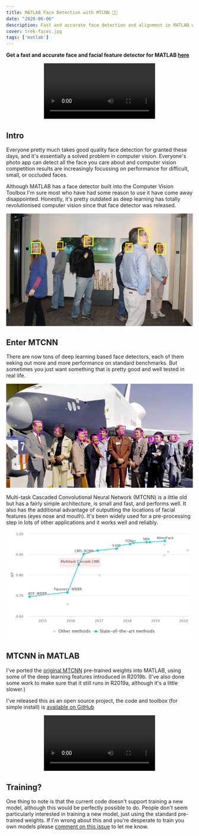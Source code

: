 ```yaml
---
title: MATLAB Face Detection with MTCNN 🔎😄
date: "2020-06-06"
description: Fast and accurate face detection and alignment in MATLAB with neural networks
cover: trek-faces.jpg
tags: ['matlab']
---
```


__Get a fast and accurate face and facial feature detector for MATLAB [here](https://github.com/matlab-deep-learning/mtcnn-face-detection/releases)__

<p align="center">
<video controls src="pretty-good.mp4"></video>
</p>

## Intro

Everyone pretty much takes good quality face detection for granted these days, and it's essentially a solved problem in computer vision. Everyone's photo app can detect all the face you care about and computer vision competition results are increasingly focussing on performance for difficult, small, or occluded faces.

Although MATLAB has a face detector built into the Computer Vision Toolbox I'm sure most who have had some reason to use it have come away disappointed. Honestly, it's pretty outdated as deep learning has totally revolutionised computer vision since that face detector was released.

![MATLAB's face detection in yellow, MTCNN in teal.](compare.jpg)

## Enter MTCNN

There are now tons of deep learning based face detectors, each of them eeking out more and more performance on standard benchmarks. But sometimes you just want something that is pretty good and well tested in real life.

![Image source: NASA](trek-faces.jpg)

Multi-task Cascaded Convolutional Neural Network (MTCNN) is a little old but has a fairly simple architecture, is small and fast, and performs well. It also has the additional advantage of outputting the locations of facial features (eyes nose and mouth). It's been widely used for a pre-processing step in lots of other applications and it works well and reliably.

![Multitask Cascade CNN (MTCNN) was state of the art in 2016 and is still pretty good for most faces.](sota.png)

## MTCNN in MATLAB

I've ported the [original MTCNN](https://kpzhang93.github.io/MTCNN_face_detection_alignment/) pre-trained weights into MATLAB, using some of the deep learning features introduced in R2019b. (I've also done some work to make sure that it still runs in R2019a, although it's a little slower.)

I've released this as an open source project, the code and toolbox (for simple install) is [available on GitHub](https://github.com/matlab-deep-learning/mtcnn-face-detection)

<p align="center">
<video controls src="crowd.mp4"></video>
</p>

## Training?

One thing to note is that the current code doesn't support training a new model, although this would be perfectly possible to do. People don't seem particularly interested in training a new model, just using the standard pre-trained weights. If I'm wrong about this and you're desperate to train you own models please [comment on this issue](https://github.com/matlab-deep-learning/mtcnn-face-detection/issues/1) to let me know.
